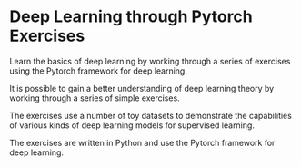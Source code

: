 # Deep Learning through Pytorch Exercises

Learn the basics of deep learning by working through a series of exercises using the Pytorch framework for deep learning.

It is possible to gain a better understanding of deep learning theory by working through a series of simple exercises.

The exercises use a number of toy datasets to demonstrate the capabilities of various kinds of deep learning models for supervised learning.

The exercises are written in Python and use the Pytorch framework for deep learning.

